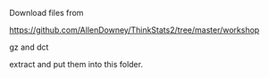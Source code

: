 Download files from

https://github.com/AllenDowney/ThinkStats2/tree/master/workshop

gz and dct

extract and put them into this folder.
